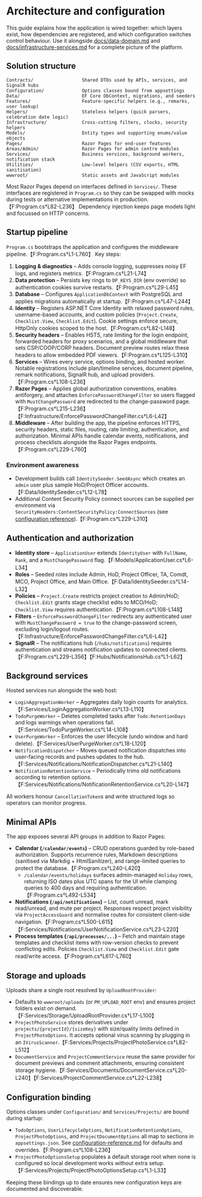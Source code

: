 # Architecture and configuration

This guide explains how the application is wired together: which layers exist, how dependencies are registered, and which configuration switches control behaviour. Use it alongside [docs/data-domain.md](data-domain.md) and [docs/infrastructure-services.md](infrastructure-services.md) for a complete picture of the platform.

## Solution structure

```
Contracts/                  Shared DTOs used by APIs, services, and SignalR hubs
Configuration/              Options classes bound from appsettings
Data/                       EF Core DbContext, migrations, and seeders
Features/                   Feature-specific helpers (e.g., remarks, user lookup)
Helpers/                    Stateless helpers (quick parsers, celebration date logic)
Infrastructure/             Cross-cutting filters, clocks, security helpers
Models/                     Entity types and supporting enums/value objects
Pages/                      Razor Pages for end-user features
Areas/Admin/                Razor Pages for admin centre modules
Services/                   Business services, background workers, notification stack
Utilities/                  Low-level helpers (CSV exports, HTML sanitisation)
wwwroot/                    Static assets and JavaScript modules
```

Most Razor Pages depend on interfaces defined in `Services/`. These interfaces are registered in `Program.cs` so they can be swapped with mocks during tests or alternative implementations in production.【F:Program.cs†L82-L236】 Dependency injection keeps page models light and focussed on HTTP concerns.

## Startup pipeline

`Program.cs` bootstraps the application and configures the middleware pipeline.【F:Program.cs†L1-L760】 Key steps:

1. **Logging & diagnostics** – Adds console logging, suppresses noisy EF logs, and registers metrics.【F:Program.cs†L21-L74】
2. **Data protection** – Persists key rings to `DP_KEYS_DIR` (env override) so authentication cookies survive restarts.【F:Program.cs†L29-L45】
3. **Database** – Configures `ApplicationDbContext` with PostgreSQL and applies migrations automatically at startup.【F:Program.cs†L47-L244】
4. **Identity** – Registers ASP.NET Core Identity with relaxed password rules, username-based accounts, and custom policies (`Project.Create`, `Checklist.View`, `Checklist.Edit`). Cookie settings enforce secure, HttpOnly cookies scoped to the host.【F:Program.cs†L82-L148】
5. **Security headers** – Enables HSTS, rate limiting for the login endpoint, forwarded headers for proxy scenarios, and a global middleware that sets CSP/COOP/CORP headers. Document preview routes relax these headers to allow embedded PDF viewers.【F:Program.cs†L125-L310】
6. **Services** – Wires every service, options binding, and hosted worker. Notable registrations include plan/timeline services, document pipeline, remark notifications, SignalR hub, and upload providers.【F:Program.cs†L108-L236】
7. **Razor Pages** – Applies global authorization conventions, enables antiforgery, and attaches `EnforcePasswordChangeFilter` so users flagged with `MustChangePassword` are redirected to the change-password page.【F:Program.cs†L215-L236】【F:Infrastructure/EnforcePasswordChangeFilter.cs†L6-L42】
8. **Middleware** – After building the app, the pipeline enforces HTTPS, security headers, static files, routing, rate limiting, authentication, and authorization. Minimal APIs handle calendar events, notifications, and process checklists alongside the Razor Pages endpoints.【F:Program.cs†L229-L760】

### Environment awareness

- Development builds call `IdentitySeeder.SeedAsync` which creates an `admin` user plus sample HoD/Project Officer accounts.【F:Data/IdentitySeeder.cs†L12-L78】
- Additional Content Security Policy connect sources can be supplied per environment via `SecurityHeaders:ContentSecurityPolicy:ConnectSources` (see [configuration reference](configuration-reference.md)).【F:Program.cs†L229-L310】

## Authentication and authorization

- **Identity store** – `ApplicationUser` extends `IdentityUser` with `FullName`, `Rank`, and a `MustChangePassword` flag.【F:Models/ApplicationUser.cs†L6-L34】
- **Roles** – Seeded roles include Admin, HoD, Project Officer, TA, Comdt, MCO, Project Office, and Main Office.【F:Data/IdentitySeeder.cs†L14-L32】
- **Policies** – `Project.Create` restricts project creation to Admin/HoD; `Checklist.Edit` grants stage checklist edits to MCO/HoD; `Checklist.View` requires authentication.【F:Program.cs†L108-L148】
- **Filters** – `EnforcePasswordChangeFilter` redirects any authenticated user with `MustChangePassword = true` to the change-password screen, excluding login/logout routes.【F:Infrastructure/EnforcePasswordChangeFilter.cs†L6-L42】
- **SignalR** – The notifications hub (`/hubs/notifications`) requires authentication and streams notification updates to connected clients.【F:Program.cs†L229-L356】【F:Hubs/NotificationsHub.cs†L1-L62】

## Background services

Hosted services run alongside the web host:

- `LoginAggregationWorker` – Aggregates daily login counts for analytics.【F:Services/LoginAggregationWorker.cs†L13-L110】
- `TodoPurgeWorker` – Deletes completed tasks after `Todo:RetentionDays` and logs warnings when operations fail.【F:Services/TodoPurgeWorker.cs†L14-L108】
- `UserPurgeWorker` – Enforces the user lifecycle (undo window and hard delete).【F:Services/UserPurgeWorker.cs†L18-L120】
- `NotificationDispatcher` – Moves queued notification dispatches into user-facing records and pushes updates to the hub.【F:Services/Notifications/NotificationDispatcher.cs†L21-L140】
- `NotificationRetentionService` – Periodically trims old notifications according to retention options.【F:Services/Notifications/NotificationRetentionService.cs†L20-L147】

All workers honour `CancellationToken`s and write structured logs so operators can monitor progress.

## Minimal APIs

The app exposes several API groups in addition to Razor Pages:

- **Calendar (`/calendar/events`)** – CRUD operations guarded by role-based authorization. Supports recurrence rules, Markdown descriptions (sanitised via Markdig + HtmlSanitizer), and range-limited queries to protect the database.【F:Program.cs†L240-L420】
  - `/calendar/events/holidays` surfaces admin-managed `Holiday` rows, returning ISO dates plus UTC spans for the UI while clamping queries to 400 days and requiring authentication.【F:Program.cs†L492-L534】
- **Notifications (`/api/notifications`)** – List, count unread, mark read/unread, and mute per project. Responses respect project visibility via `ProjectAccessGuard` and normalise routes for consistent client-side navigation.【F:Program.cs†L500-L615】【F:Services/Notifications/UserNotificationService.cs†L23-L220】
- **Process templates (`/api/processes/...`)** – Fetch and maintain stage templates and checklist items with row-version checks to prevent conflicting edits. Policies `Checklist.View` and `Checklist.Edit` gate read/write access.【F:Program.cs†L617-L760】

## Storage and uploads

Uploads share a single root resolved by `UploadRootProvider`:

- Defaults to `wwwroot/uploads` (or `PM_UPLOAD_ROOT` env) and ensures project folders exist on demand.【F:Services/Storage/UploadRootProvider.cs†L17-L100】
- `ProjectPhotoService` stores derivatives under `projects/{projectId}/{sizeKey}` with size/quality limits defined in `ProjectPhotoOptions`. It accepts optional virus scanning by plugging in an `IVirusScanner`.【F:Services/Projects/ProjectPhotoService.cs†L82-L512】
- `DocumentService` and `ProjectCommentService` reuse the same provider for document previews and comment attachments, ensuring consistent storage hygiene.【F:Services/Documents/DocumentService.cs†L20-L240】【F:Services/ProjectCommentService.cs†L22-L238】

## Configuration binding

Options classes under `Configuration/` and `Services/Projects/` are bound during startup:

- `TodoOptions`, `UserLifecycleOptions`, `NotificationRetentionOptions`, `ProjectPhotoOptions`, and `ProjectDocumentOptions` all map to sections in `appsettings.json`. See [configuration-reference.md](configuration-reference.md) for defaults and overrides.【F:Program.cs†L108-L236】
- `ProjectPhotoOptionsSetup` populates a default storage root when none is configured so local development works without extra setup.【F:Services/Projects/ProjectPhotoOptionsSetup.cs†L1-L33】

Keeping these bindings up to date ensures new configuration keys are documented and discoverable.
